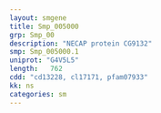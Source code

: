 ```yaml
---
layout: smgene
title: Smp_005000
grp: Smp_00
description: "NECAP protein CG9132"
smp: Smp_005000.1
uniprot: "G4V5L5"
length:   762
cdd: "cd13228, cl17171, pfam07933"
kk: ns
categories: sm
---
```

